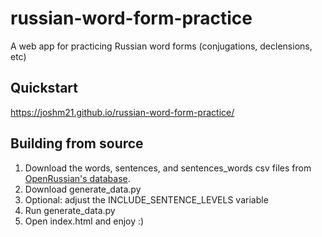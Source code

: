 # russian-word-form-practice
A web app for practicing Russian word forms (conjugations, declensions, etc)

## Quickstart
https://joshm21.github.io/russian-word-form-practice/

## Building from source
1. Download the words, sentences, and sentences_words csv files from [OpenRussian's database](https://app.togetherdb.com/db/fwoedz5fvtwvq03v/russian3/words).
2. Download generate_data.py
3. Optional: adjust the INCLUDE_SENTENCE_LEVELS variable
4. Run generate_data.py
5. Open index.html and enjoy :)
